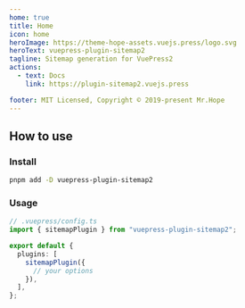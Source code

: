 ```yaml
---
home: true
title: Home
icon: home
heroImage: https://theme-hope-assets.vuejs.press/logo.svg
heroText: vuepress-plugin-sitemap2
tagline: Sitemap generation for VuePress2
actions:
  - text: Docs
    link: https://plugin-sitemap2.vuejs.press

footer: MIT Licensed, Copyright © 2019-present Mr.Hope
---
```


<template v-if="!isDev">

## [View Sitemap](/sitemap.xml)

</template>

## How to use

### Install

```bash
pnpm add -D vuepress-plugin-sitemap2
```

### Usage

```ts
// .vuepress/config.ts
import { sitemapPlugin } from "vuepress-plugin-sitemap2";

export default {
  plugins: [
    sitemapPlugin({
      // your options
    }),
  ],
};
```

<script setup>
const isDev = __VUEPRESS_DEV__;
</script>
